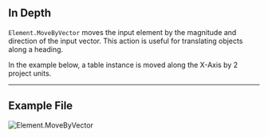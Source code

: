 ## In Depth
`Element.MoveByVector` moves the input element by the magnitude and direction of the input vector. This action is useful for translating objects along a heading.

In the example below, a table instance is moved along the X-Axis by 2 project units.
___
## Example File

![Element.MoveByVector](./Revit.Elements.Element.MoveByVector_img.jpg)
